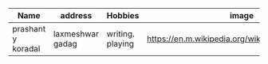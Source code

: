 |Name|address|Hobbies|image|
|----|------|------|-----|
|prashant y koradal|laxmeshwar gadag| writing. playing|https://en.m.wikipedia.org/wiki/File:Cars_2006.jpg|
